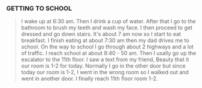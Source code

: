 ### GETTING TO SCHOOL

> I wake up at 6:30 am.
> Then I drink a cup of water.
> After that I go to the bathroom to brush my teeth and wash my face.
> I then proceed to get dressed and go down stairs.
> It's about 7 am now so I start to eat breakfast.
> I finish eating at about 7:30 am then my dad drives me to school.
> On the way to school I go through about 2 highways and a lot of traffic.
> I reach school at about 8:40 - 50 am.
> Then I usally go up the escalator to the 11th floor.
> I saw a text from my friend, Beauty that it our room is 1-2 for today.
> Normally I go in the other door but since today our room is 1-2, I went in the wrong room so I walked out and went in another door.
> I finally reach 11th floor room 1-2.
